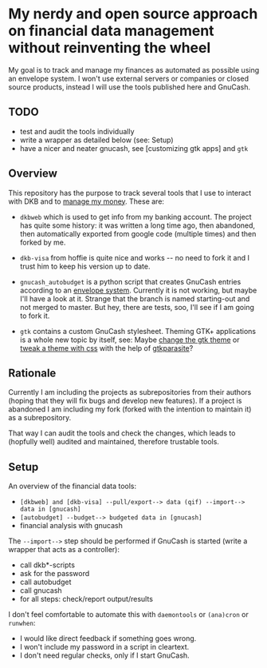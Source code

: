 # My nerdy and open source approach on financial data management without reinventing the wheel

My goal is to track and manage my finances as automated as possible using an
envelope system. I won't use external servers or companies or closed source
products, instead I will use the tools published here and GnuCash.


## TODO

 - test and audit the tools individually
 - write a wrapper as detailed below (see: Setup)
 - have a nicer and neater gnucash, see [customizing gtk apps] and ``gtk``


## Overview

This repository has the purpose to track several tools that I use to interact
with DKB and to [manage my
money](https://martin.kleppmann.com/2011/03/07/accounting-for-computer-scientists.html).
These are:

 - ``dkbweb`` which is used to get info from my banking account. The project
 has quite some history: it was written a long time ago, then abandoned, then
 automatically exported from google code (multiple times) and then forked by
 me.

 - ``dkb-visa`` from hoffie is quite nice and works -- no need to fork it and
 I trust him to keep his version up to date.

 - ``gnucash_autobudget``  is a python script that creates GnuCash entries
 according to an [envelope
 system](https://en.wikipedia.org/wiki/Envelope_system). Currently it is not
 working, but maybe I'll have a look at it. Strange that the branch is named
 starting-out and not merged to master. But hey, there are tests, soo, I'll
 see if I am going to fork it.

 - ``gtk`` contains a custom GnuCash stylesheet. Theming GTK+ applications is
 a whole new topic by itself, see: Maybe [change the gtk
 theme](https://wiki.archlinux.org/index.php/GTK%2B#Basic_theme_configuration)
 or [tweak a theme with
 css](https://blogs.gnome.org/mclasen/2014/05/06/tweaking-a-the-gtk-theme-using-css/)
 with the help of [gtkparasite](https://github.com/chipx86/gtkparasite)?


## Rationale

Currently I am including the projects as subrepositories from their authors
(hoping that they will fix bugs and develop new features). If a project is
abandoned I am including my fork (forked with the intention to maintain it) as
a subrepository.

That way I can audit the tools and check the changes, which leads to (hopfully
well) audited and maintained, therefore trustable tools.


## Setup

An overview of the financial data tools:

 - ``[dkbweb] and [dkb-visa] --pull/export--> data (qif) --import--> data in [gnucash]``
 - ``[autobudget] --budget--> budgeted data in [gnucash]``
 - financial analysis with gnucash


The ``--import-->`` step should be performed if GnuCash is started (write
a wrapper that acts as a controller):

 - call dkb*-scripts
 - ask for the password
 - call autobudget
 - call gnucash
 - for all steps: check/report output/results


I don't feel comfortable to automate this with ``daemontools`` or ``(ana)cron``
or ``runwhen``:

 - I would like direct feedback if something goes wrong.
 - I won't include my password in a script in cleartext.
 - I don't need regular checks, only if I start GnuCash.

